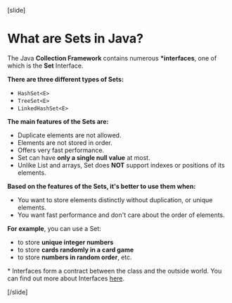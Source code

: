
[slide]

# What are Sets in Java?
The Java **Collection Framework** contains numerous **\*interfaces**, one of which is the **Set** Interface.

**There are three different types of Sets:**
- `HashSet<E>`
- `TreeSet<E>`
- `LinkedHashSet<E>`

**The main features of the Sets are:**
- Duplicate elements are not allowed.
- Elements are not stored in order.
- Offers very fast performance.
- Set can have **only a single null value** at most.
- Unlike List and arrays, Set does **NOT** support indexes or positions of its elements.

**Based on the features of the Sets, it's better to use them when:**
- You want to store elements distinctly without duplication, or unique elements.
- You want fast performance and don't care about the order of elements.

**For example**, you can use a Set:
-  to store **unique integer numbers**
-  to store **cards randomly in a card game**
-  to store **numbers in random order**, etc.


\* Interfaces form a contract between the class and the outside world. You can find out more about Interfaces [here](https://docs.oracle.com/javase/tutorial/java/concepts/interface.html#:~:text=Interfaces%20form%20a%20contract%20between,the%20class%20will%20successfully%20compile.).


[/slide]
